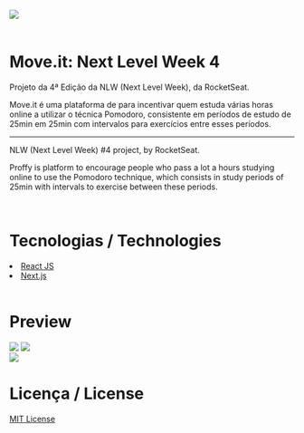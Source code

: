 <img style="max-width: 300px; padding: 20px 0; margin: 0px auto" src="./public/logo-full.svg.png">

<h1 style="font: 50px">Move.it: Next Level Week 4 </h1>

<p>Projeto da 4ª Edição da NLW (Next Level Week), da RocketSeat.</p>

<p>Move.it é uma plataforma de para incentivar quem estuda várias horas online a utilizar o técnica Pomodoro, consistente em períodos de estudo de 25min em 25min com intervalos para exercícios entre esses períodos.

<hr>

<p>NLW (Next Level Week) #4 project, by RocketSeat.</p>

<p>Proffy is platform to encourage people who pass a lot a hours studying online to use the Pomodoro technique, which consists in study periods of 25min with intervals to exercise between these periods.</p>

<br>

<h1 style="font: 50px">Tecnologias / Technologies</h1>

<li>
    <a href="https://reactjs.org/">React JS</a>
</li>
<li>
    <a href="https://nextjs.org/">Next.js</a>
</li>

<br>

<h1 style="font: 50px">Preview</h1>

<img style="max-width: 400px;" src="./public/images/proffy-preview-web-home.png">
<img style="max-width: 400px;" src="./public/images/proffy-preview-web-study.png">
<br>
<img style="max-width: 200px;" src="./public/images/proffy-preview-mobile-home.png">
<br>

<h1 style="font: 50px">Licença / License</h1>

<a href="https://opensource.org/licenses/MIT">MIT License</a>
